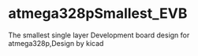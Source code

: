 # atmega328pSmallest_EVB
The smallest single layer Development board design for atmega328p,Design by kicad
